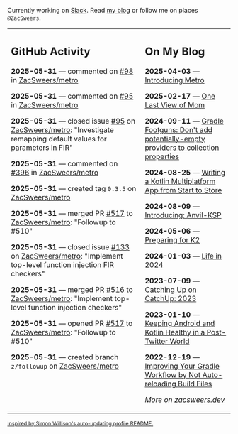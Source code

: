 Currently working on [Slack](https://slack.com/). Read [my blog](https://zacsweers.dev/) or follow me on places `@ZacSweers`.

<table><tr><td valign="top" width="60%">

## GitHub Activity
<!-- githubActivity starts -->
**2025-05-31** — commented on [#98](https://github.com/ZacSweers/metro/issues/98#issuecomment-2925305518) in [ZacSweers/metro](https://github.com/ZacSweers/metro)

**2025-05-31** — commented on [#95](https://github.com/ZacSweers/metro/issues/95#issuecomment-2925302360) in [ZacSweers/metro](https://github.com/ZacSweers/metro)

**2025-05-31** — closed issue [#95](https://github.com/ZacSweers/metro/issues/95) on [ZacSweers/metro](https://github.com/ZacSweers/metro): "Investigate remapping default values for parameters in FIR"

**2025-05-31** — commented on [#396](https://github.com/ZacSweers/metro/pull/396#issuecomment-2925239985) in [ZacSweers/metro](https://github.com/ZacSweers/metro)

**2025-05-31** — created tag `0.3.5` on [ZacSweers/metro](https://github.com/ZacSweers/metro)

**2025-05-31** — merged PR [#517](https://github.com/ZacSweers/metro/pull/517) to [ZacSweers/metro](https://github.com/ZacSweers/metro): "Followup to #510"

**2025-05-31** — closed issue [#133](https://github.com/ZacSweers/metro/issues/133) on [ZacSweers/metro](https://github.com/ZacSweers/metro): "Implement top-level function injection FIR checkers"

**2025-05-31** — merged PR [#516](https://github.com/ZacSweers/metro/pull/516) to [ZacSweers/metro](https://github.com/ZacSweers/metro): "Implement top-level function injection checkers"

**2025-05-31** — opened PR [#517](https://github.com/ZacSweers/metro/pull/517) to [ZacSweers/metro](https://github.com/ZacSweers/metro): "Followup to #510"

**2025-05-31** — created branch `z/followup` on [ZacSweers/metro](https://github.com/ZacSweers/metro)
<!-- githubActivity ends -->
</td><td valign="top" width="40%">

## On My Blog
<!-- blog starts -->
**2025-04-03** — [Introducing Metro](https://www.zacsweers.dev/introducing-metro/)

**2025-02-17** — [One Last View of Mom](https://www.zacsweers.dev/one-last-view-of-mom/)

**2024-09-11** — [Gradle Footguns: Don't add potentially-empty providers to collection properties](https://www.zacsweers.dev/gradle-footgun-adding-empty-providers-to-collection-properties/)

**2024-08-25** — [Writing a Kotlin Multiplatform App from Start to Store](https://www.zacsweers.dev/writing-a-kotlin-multiplatform-app-from-start-to-store/)

**2024-08-09** — [Introducing: Anvil-KSP](https://www.zacsweers.dev/introducing-anvil-ksp/)

**2024-05-06** — [Preparing for K2](https://www.zacsweers.dev/preparing-for-k2/)

**2024-01-03** — [Life in 2024](https://www.zacsweers.dev/life-in-2024/)

**2023-07-09** — [Catching Up on CatchUp: 2023](https://www.zacsweers.dev/catching-up-on-catchup-2023/)

**2023-01-10** — [Keeping Android and Kotlin Healthy in a Post-Twitter World](https://www.zacsweers.dev/keeping-android-healthy/)

**2022-12-19** — [Improving Your Gradle Workflow by Not Auto-reloading Build Files](https://www.zacsweers.dev/improving-your-workflow-by-not-auto-reloading-build-files/)
<!-- blog ends -->
_More on [zacsweers.dev](https://zacsweers.dev/)_
</td></tr></table>

<sub><a href="https://simonwillison.net/2020/Jul/10/self-updating-profile-readme/">Inspired by Simon Willison's auto-updating profile README.</a></sub>